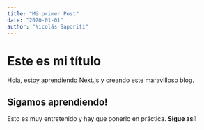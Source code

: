 ```yaml
---
title: "Mi primer Post"
date: "2020-01-01"
author: "Nicolás Saporiti"
---
```


# Este es mi título

Hola, estoy aprendiendo Next.js y creando este maravilloso blog.

## Sigamos aprendiendo!

Esto es muy entretenido y hay que ponerlo en práctica. **Sigue así!**